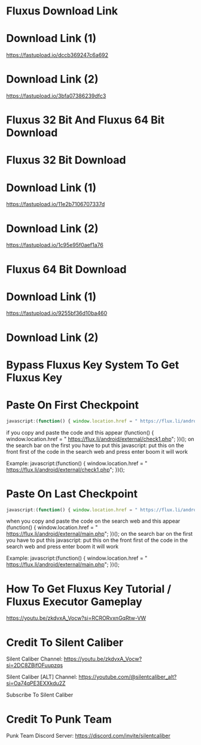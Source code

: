 # Fluxus Download Link


# Download Link (1)
https://fastupload.io/dccb369247c6a692

# Download Link (2)
https://fastupload.io/3bfa07386239dfc3

# Fluxus 32 Bit And Fluxus 64 Bit Download

# Fluxus 32 Bit Download

# Download Link (1)
https://fastupload.io/11e2b7106707337d

# Download Link (2)
https://fastupload.io/1c95e95f0aef1a76

# Fluxus 64 Bit Download

# Download Link (1)
https://fastupload.io/9255bf36d10ba460

# Download Link (2)


# Bypass Fluxus Key System To Get Fluxus Key

# Paste On First Checkpoint
```javascript
javascript:(function() { window.location.href = " https://flux.li/android/external/check1.php"; })();
```
if you copy and paste the code and this appear (function() { window.location.href = " https://flux.li/android/external/check1.php"; })();
on the search bar on the first you have to put this
javascript:
put this on the front first of the code in the search web and press enter boom it will work

Example: javascript:(function() { window.location.href = " https://flux.li/android/external/check1.php"; })();

# Paste On Last Checkpoint
```javascript
javascript:(function() { window.location.href = " https://flux.li/android/external/main.php"; })();
```
when you copy and paste the code on the search web and this appear
(function() { window.location.href = " https://flux.li/android/external/main.php"; })();
on the search bar on the first you have to put this
javascript:
put this on the front first of the code in the search web and press enter boom it will work

Example: javascript:(function() { window.location.href = " https://flux.li/android/external/main.php"; })();

# How To Get Fluxus Key Tutorial / Fluxus Executor Gameplay
https://youtu.be/zkdvxA_Vocw?si=RCRORvxnGqRtw-VW
 
# Credit To Silent Caliber
Silent Caliber Channel:
https://youtu.be/zkdvxA_Vocw?si=2DC8ZBjfOFuupzqs

Silent Caliber [ALT] Channel:
https://youtube.com/@silentcaliber_alt?si=Oa74qPE3EXXkdu2Z

Subscribe To Silent Caliber

# Credit To Punk Team
Punk Team Discord Server:
https://discord.com/invite/silentcaliber
